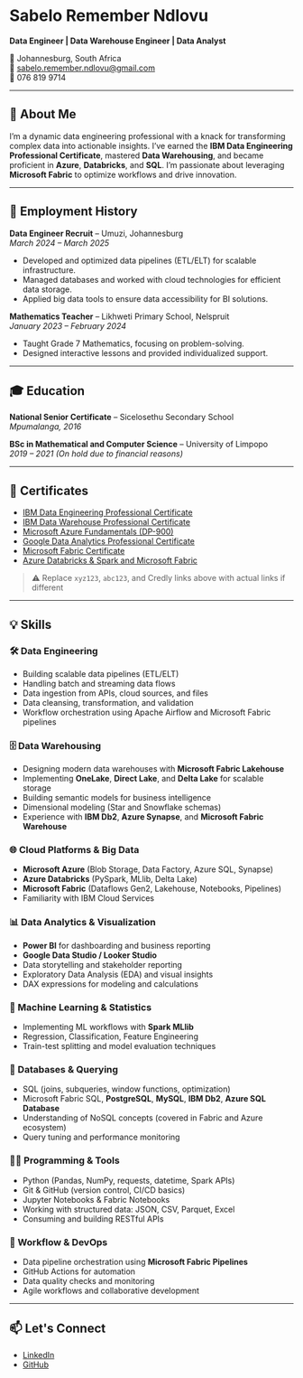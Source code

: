 # Sabelo Remember Ndlovu  
**Data Engineer | Data Warehouse Engineer | Data Analyst**  

📍 Johannesburg, South Africa  
📧 sabelo.remember.ndlovu@gmail.com  
📱 076 819 9714  

---

## 👋 About Me  
I’m a dynamic data engineering professional with a knack for transforming complex data into actionable insights. I’ve earned the **IBM Data Engineering Professional Certificate**, mastered **Data Warehousing**, and became proficient in **Azure**, **Databricks**, and **SQL**. I’m passionate about leveraging **Microsoft Fabric** to optimize workflows and drive innovation.  

---

## 💼 Employment History  

**Data Engineer Recruit** – Umuzi, Johannesburg  
*March 2024 – March 2025*  
- Developed and optimized data pipelines (ETL/ELT) for scalable infrastructure.  
- Managed databases and worked with cloud technologies for efficient data storage.  
- Applied big data tools to ensure data accessibility for BI solutions.

**Mathematics Teacher** – Likhweti Primary School, Nelspruit  
*January 2023 – February 2024*  
- Taught Grade 7 Mathematics, focusing on problem-solving.  
- Designed interactive lessons and provided individualized support.

---

## 🎓 Education  

**National Senior Certificate** – Sicelosethu Secondary School  
*Mpumalanga, 2016*  

**BSc in Mathematical and Computer Science** – University of Limpopo  
*2019 – 2021 (On hold due to financial reasons)*  

---

## 📜 Certificates  

- [IBM Data Engineering Professional Certificate](https://www.credly.com/badges/bb67b154-2a34-43e5-b6f6-f4a39b52922b/public_url)  
- [IBM Data Warehouse Professional Certificate](https://www.credly.com/badges/d6f93c79-4c87-4ac5-880c-139e49f9aa8a/public_url)  
- [Microsoft Azure Fundamentals (DP-900)](https://learn.microsoft.com/en-us/users/sabelondlovu-6853/credentials)  
- [Google Data Analytics Professional Certificate](https://www.coursera.org/account/accomplishments/professional-cert/xyz123)  
- [Microsoft Fabric Certificate](https://learn.microsoft.com/en-us/users/sabelondlovu-6853/credentials)  
- [Azure Databricks & Spark and Microsoft Fabric](https://www.udemy.com/certificate/UC-abc123/)  

> ⚠️ Replace `xyz123`, `abc123`, and Credly links above with actual links if different

---

## 💡 Skills

### 🛠️ Data Engineering  
- Building scalable data pipelines (ETL/ELT)  
- Handling batch and streaming data flows  
- Data ingestion from APIs, cloud sources, and files  
- Data cleansing, transformation, and validation  
- Workflow orchestration using Apache Airflow and Microsoft Fabric pipelines  

### 🗄️ Data Warehousing  
- Designing modern data warehouses with **Microsoft Fabric Lakehouse**  
- Implementing **OneLake**, **Direct Lake**, and **Delta Lake** for scalable storage  
- Building semantic models for business intelligence  
- Dimensional modeling (Star and Snowflake schemas)  
- Experience with **IBM Db2**, **Azure Synapse**, and **Microsoft Fabric Warehouse**  

### 🌐 Cloud Platforms & Big Data  
- **Microsoft Azure** (Blob Storage, Data Factory, Azure SQL, Synapse)  
- **Azure Databricks** (PySpark, MLlib, Delta Lake)  
- **Microsoft Fabric** (Dataflows Gen2, Lakehouse, Notebooks, Pipelines)  
- Familiarity with IBM Cloud Services  

### 📊 Data Analytics & Visualization  
- **Power BI** for dashboarding and business reporting  
- **Google Data Studio / Looker Studio**  
- Data storytelling and stakeholder reporting  
- Exploratory Data Analysis (EDA) and visual insights  
- DAX expressions for modeling and calculations  

### 🧠 Machine Learning & Statistics  
- Implementing ML workflows with **Spark MLlib**  
- Regression, Classification, Feature Engineering  
- Train-test splitting and model evaluation techniques  

### 💾 Databases & Querying  
- SQL (joins, subqueries, window functions, optimization)  
- Microsoft Fabric SQL, **PostgreSQL**, **MySQL**, **IBM Db2**, **Azure SQL Database**  
- Understanding of NoSQL concepts (covered in Fabric and Azure ecosystem)  
- Query tuning and performance monitoring  

### 👨‍💻 Programming & Tools  
- Python (Pandas, NumPy, requests, datetime, Spark APIs)  
- Git & GitHub (version control, CI/CD basics)  
- Jupyter Notebooks & Fabric Notebooks  
- Working with structured data: JSON, CSV, Parquet, Excel  
- Consuming and building RESTful APIs  

### 🔧 Workflow & DevOps  
- Data pipeline orchestration using **Microsoft Fabric Pipelines**  
- GitHub Actions for automation  
- Data quality checks and monitoring  
- Agile workflows and collaborative development  

---

## 📫 Let's Connect  
- [LinkedIn](https://www.linkedin.com/in/sabelondlovu)  
- [GitHub](https://github.com/SabeloRemember-Ndlovu)  
